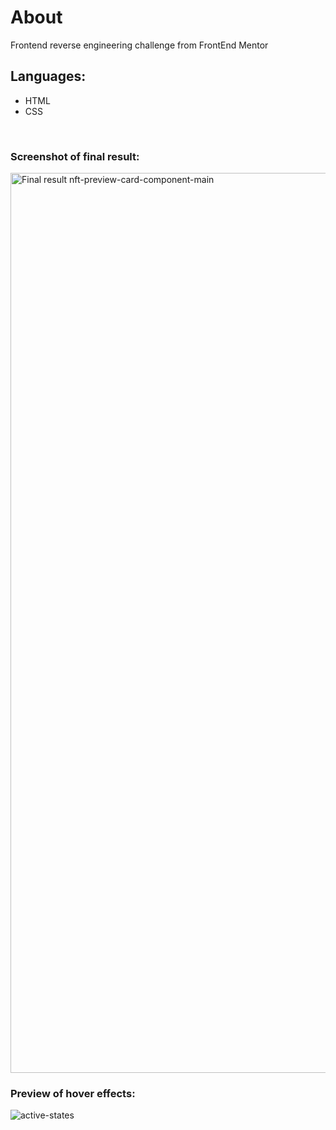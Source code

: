 # About

Frontend reverse engineering challenge from FrontEnd Mentor
<br />

## Languages:
* HTML
* CSS

<br />

###  Screenshot of final result:
<img width="1440" alt="Final result nft-preview-card-component-main" src="https://user-images.githubusercontent.com/94437215/145349024-1fb6681d-abaf-4e57-aafe-bad64a43a0b1.png">



### Preview of hover effects:
![active-states](https://user-images.githubusercontent.com/94437215/145349104-b712d00e-c5a6-4909-9c61-a42c5c41f709.jpg)
